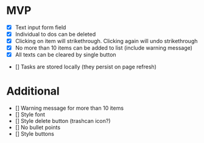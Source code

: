 # MVP

- [x] Text input form field
- [x] Individual to dos can be deleted
- [x] Clicking on item will strikethrough. Clicking again will undo strikethrough
- [x] No more than 10 items can be added to list (include warning message)
- [x] All texts can be cleared by single button
- [] Tasks are stored locally (they persist on page refresh)

# Additional

- [] Warning message for more than 10 items
- [] Style font
- [] Style delete button (trashcan icon?)
- [] No bullet points
- [] Style buttons
